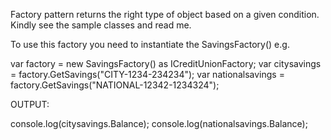 Factory pattern returns the right type of object based on a given condition. Kindly see the sample classes and read me.

To use this factory you need to instantiate the SavingsFactory() e.g.

var factory = new SavingsFactory() as ICreditUnionFactory;
var citysavings = factory.GetSavings("CITY-1234-234234");
var nationalsavings = factory.GetSavings("NATIONAL-12342-1234324");

OUTPUT:

console.log(citysavings.Balance);
console.log(nationalsavings.Balance);

